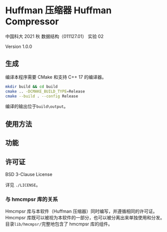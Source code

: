 # Huffman 压缩器 Huffman Compressor

中国科大 2021 秋 数据结构（011127.01） 实验 02

Version 1.0.0

## 生成

编译本程序需要 CMake 和支持 C++ 17 的编译器。

```sh
mkdir build && cd build
cmake .. -DCMAKE_BUILD_TYPE=Release
cmake --build . --config Release
```

编译的输出位于`build\output`。

## 使用方法

## 功能




## 许可证

BSD 3-Clause License

详见 `./LICENSE`。

### 与 hmcmpsr 库的关系

Hmcmpsr 库与本软件（Huffman 压缩器）同时编写，并遵循相同的许可证。Hmcmpsr 库既可以被视为本软件的一部分，也可以被分离出来单独使用和分发。目录`lib/hmcmpsr/`完整地包含了 hmcmpsr 库的组件。

